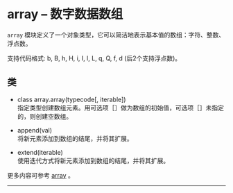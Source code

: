 # **array** – 数字数据数组
``array``  模块定义了一个对象类型，它可以简洁地表示基本值的数组：字符、整数、浮点数。

支持代码格式: b, B, h, H, i, I, l, L, q, Q, f, d (后2个支持浮点数)。

## 类

- class array.array(typecode[, iterable])  
  指定类型创建数组元素。用可选项［］做为数组的初始值，可选项［］未指定的，则创建空数组。

- append(val)  
  将新元素添加到数组的结尾，并将其扩展。

- extend(iterable)  
  使用迭代方式将新元素添加到数组的结尾，并将其扩展。
  
更多内容可参考  [array](https://docs.python.org/3/library/array.html) 。

----------